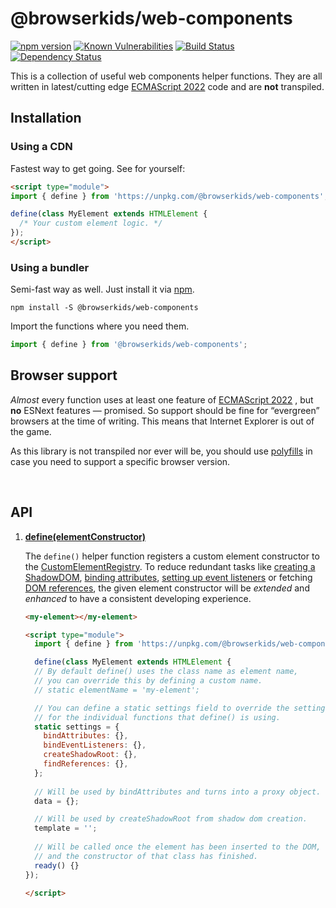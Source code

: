 # @browserkids/web-components

[![npm version](https://badge.fury.io/js/@browserkids%2Fweb-components.svg)](https://badge.fury.io/js/@browserkids%2Fweb-components)
[![Known Vulnerabilities](https://snyk.io/test/github/browserkids/web-components/badge.svg?targetFile=package.json)](https://snyk.io/test/github/browserkids/web-components?targetFile=package.json)
[![Build Status](https://github.com/browserkids/web-components/actions/workflows/build.yml/badge.svg)](https://github.com/browserkids/web-components/actions)
[![Dependency Status](https://img.shields.io/librariesio/release/npm/@browserkids/web-components.svg)](https://libraries.io/npm/@browserkids/web-components)

This is a collection of useful web components helper functions. They are all written in latest/cutting edge [ECMAScript 2022] code and are <strong>not</strong> transpiled.

## Installation

### Using a CDN

Fastest way to get going. See for yourself:

```html
<script type="module">
import { define } from 'https://unpkg.com/@browserkids/web-components';

define(class MyElement extends HTMLElement {
  /* Your custom element logic. */
});
</script>
```

### Using a bundler

Semi-fast way as well. Just install it via [npm].

```shell
npm install -S @browserkids/web-components
```

Import the functions where you need them.

```js
import { define } from '@browserkids/web-components';
```


## Browser support

*Almost* every function uses at least one feature of [ECMAScript 2022] , but **no** ESNext features — promised. So support should be fine for “evergreen” browsers at the time of writing. This means that Internet Explorer is out of the game.

As this library is not transpiled nor ever will be, you should use [polyfills](https://polyfill.io/) in case you need to support a specific browser version. 

<br>

[ECMAScript 2022]: https://kangax.github.io/compat-table/es2016plus/
[Shadow DOM]: https://developer.mozilla.org/en-US/docs/Web/Web_Components/Using_shadow_DOM
[npm]: https://www.npmjs.com/


## API

1. **[define(elementConstructor)](../src/define.js)**  

    The `define()` helper function registers a custom element constructor to the [CustomElementRegistry](https://developer.mozilla.org/en-US/docs/Web/API/CustomElementRegistry/define). To reduce redundant tasks like [creating a ShadowDOM](./docs/createShadowRoot.md), [binding attributes](./docs/bindAttributes.md), [setting up event listeners](./docs/bindEventListeners.md) or fetching [DOM references](./docs/findReferences.md), the given element constructor will be _extended_ and _enhanced_ to have a consistent developing experience.

    ```html
    <my-element></my-element>
    
    <script type="module">
      import { define } from 'https://unpkg.com/@browserkids/web-components';
    
      define(class MyElement extends HTMLElement {
      // By default define() uses the class name as element name, 
      // you can override this by defining a custom name.
      // static elementName = 'my-element';
    
      // You can define a static settings field to override the settings 
      // for the individual functions that define() is using.
      static settings = {
        bindAttributes: {},
        bindEventListeners: {},
        createShadowRoot: {},
        findReferences: {},
      };
      
      // Will be used by bindAttributes and turns into a proxy object.
      data = {};
    
      // Will be used by createShadowRoot from shadow dom creation.
      template = '';
      
      // Will be called once the element has been inserted to the DOM,
      // and the constructor of that class has finished.
      ready() {}
    });
    
    </script>
    ```
